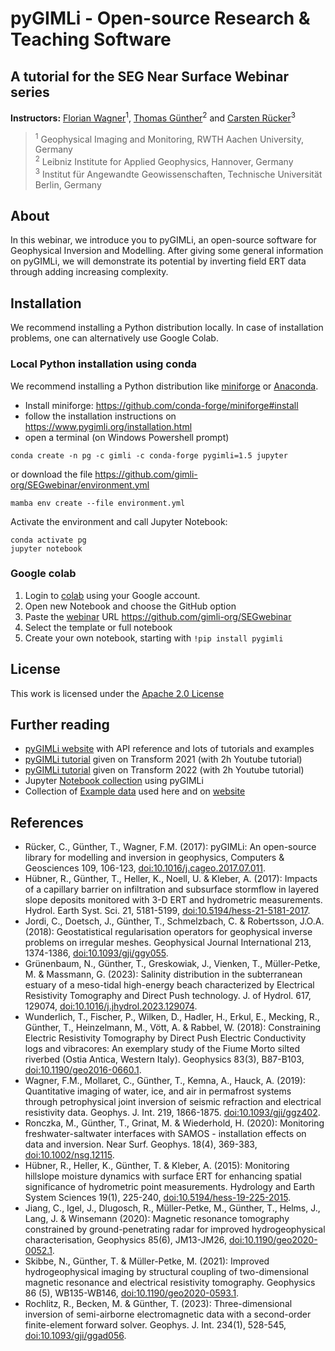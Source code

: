 # pyGIMLi - Open-source Research & Teaching Software
## A tutorial for the SEG Near Surface Webinar series

**Instructors:**
[Florian Wagner][florian]<sup>1</sup>,
[Thomas Günther][halbmy]<sup>2</sup>
and
[Carsten Rücker][carsten]<sup>3</sup>

> <sup>1</sup>
> Geophysical Imaging and Monitoring, RWTH Aachen University, Germany
> <br>
> <sup>2</sup>
> Leibniz Institute for Applied Geophysics, Hannover, Germany
> <br>
> <sup>3</sup>
> Institut für Angewandte Geowissenschaften, Technische Universität Berlin, Germany

## About

In this webinar, we introduce you to pyGIMLi, an open-source software for Geophysical
Inversion and Modelling. After giving some general information on pyGIMLi, we will
demonstrate its potential by inverting field ERT data through adding increasing
complexity.

## Installation

We recommend installing a Python distribution locally.
In case of installation problems, one can alternatively use Google Colab.

### Local Python installation using conda

We recommend installing a Python distribution like [miniforge][miniforge] or [Anaconda][anaconda].
- Install miniforge: https://github.com/conda-forge/miniforge#install
- follow the installation instructions on https://www.pygimli.org/installation.html
- open a terminal (on Windows Powershell prompt)

```
conda create -n pg -c gimli -c conda-forge pygimli=1.5 jupyter
```

or download the file https://github.com/gimli-org/SEGwebinar/environment.yml

```
mamba env create --file environment.yml
```

Activate the environment and call Jupyter Notebook:

```
conda activate pg
jupyter notebook
```

### Google colab

1. Login to [colab][colab] using your Google account.
2. Open new Notebook and choose the GitHub option
3. Paste the [webinar] URL https://github.com/gimli-org/SEGwebinar
4. Select the template or full notebook
5. Create your own notebook, starting with `!pip install pygimli`

## License

This work is licensed under the [Apache 2.0 License](https://www.apache.org/licenses/LICENSE-2.0.html)

## Further reading
* [pyGIMLi website][pygimli] with API reference and lots of tutorials and examples
* [pyGIMLi tutorial][transform2021] given on Transform 2021 (with 2h Youtube tutorial)
* [pyGIMLi tutorial][transform2022] given on Transform 2022 (with 2h Youtube tutorial)
* Jupyter [Notebook collection][notebooks] using pyGIMLi
* Collection of [Example data][exampledata] used here and on [website][pygimli]

## References
* Rücker, C., Günther, T., Wagner, F.M. (2017): pyGIMLi: An open-source library for modelling and inversion in geophysics, Computers & Geosciences 109, 106-123, [doi:10.1016/j.cageo.2017.07.011](https://doi.org/10.1016/j.cageo.2017.07.011).
* Hübner, R., Günther, T., Heller, K., Noell, U. & Kleber, A. (2017): Impacts of a capillary barrier on infiltration and subsurface stormflow in layered slope deposits monitored with 3-D ERT and hydrometric measurements. Hydrol. Earth Syst. Sci. 21, 5181-5199, [doi:10.5194/hess-21-5181-2017](https://doi.org/10.5194/hess-21-5181-2017).
* Jordi, C., Doetsch, J., Günther, T., Schmelzbach, C. & Robertsson, J.O.A. (2018): Geostatistical regularisation operators for geophysical inverse problems on irregular meshes. Geophysical Journal International 213, 1374-1386, [doi:10.1093/gji/ggy055](https://doi.org/10.1093/gji/ggy055).
* Grünenbaum, N., Günther, T., Greskowiak, J., Vienken, T., Müller-Petke, M. & Massmann, G. (2023): Salinity distribution in the subterranean estuary of a meso-tidal high-energy beach characterized by Electrical Resistivity Tomography and Direct Push technology. J. of Hydrol. 617, 129074, [doi:10.1016/j.jhydrol.2023.129074](https://doi.org/10.1016/j.jhydrol.2023.129074).
* Wunderlich, T., Fischer, P., Wilken, D., Hadler, H., Erkul, E., Mecking, R., Günther, T., Heinzelmann, M., Vött, A. & Rabbel, W. (2018): Constraining Electric Resistivity Tomography by Direct Push Electric Conductivity logs and vibracores: An exemplary study of the Fiume Morto silted riverbed (Ostia Antica, Western Italy). Geophysics 83(3), B87-B103, [doi:10.1190/geo2016-0660.1](https://doi.org/10.1190/geo2016-0660.1).
* Wagner, F.M., Mollaret, C., Günther, T., Kemna, A., Hauck, A. (2019): Quantitative imaging of water, ice, and air in permafrost systems through petrophysical joint inversion of seismic refraction and electrical resistivity data. Geophys. J. Int. 219, 1866-1875. [doi:10.1093/gji/ggz402](https://doi.org/10.1093/gji/ggz402).
* Ronczka, M., Günther, T., Grinat, M. & Wiederhold, H. (2020): Monitoring freshwater-saltwater interfaces with SAMOS - installation effects on data and inversion. Near Surf. Geophys. 18(4), 369-383, [doi:10.1002/nsg.12115](https://doi.org/10.1002/nsg.12115).
* Hübner, R., Heller, K., Günther, T. & Kleber, A. (2015): Monitoring hillslope moisture dynamics with surface ERT for enhancing spatial significance of hydrometric point measurements. Hydrology and Earth System Sciences 19(1), 225-240, [doi:10.5194/hess-19-225-2015](https://doi.org/10.5194/hess-19-225-2015).
* Jiang, C., Igel, J., Dlugosch, R., Müller-Petke, M., Günther, T., Helms, J., Lang, J. & Winsemann (2020): Magnetic resonance tomography constrained by ground-penetrating radar for improved hydrogeophysical characterisation, Geophysics 85(6), JM13-JM26, [doi:10.1190/geo2020-0052.1](https://doi.org/10.1190/geo2020-0052.1).
* Skibbe, N., Günther, T. & Müller-Petke, M. (2021): Improved hydrogeophysical imaging by structural coupling of two-dimensional magnetic resonance and electrical resistivity tomography. Geophysics 86 (5), WB135-WB146, [doi:10.1190/geo2020-0593.1](https://doi.org/10.1190/geo2020-0593.1).
* Rochlitz, R., Becken, M. & Günther, T. (2023): Three-dimensional inversion of semi-airborne electromagnetic data with a second-order finite-element forward solver. Geophys. J. Int. 234(1), 528-545, [doi:10.1093/gji/ggad056](https://doi.org/10.1093/gji/ggad056).

[florian]: https://www.gim.rwth-aachen.de/
[halbmy]: https://www.liag-hannover.de/
[carsten]: https://www.tu.berlin/geophysik/
[pygimli]: https://www.pygimli.org
[gimli]: https://github.com/gimli-org/gimli
[webinar]: https://github.com/gimli-org/SEGwebinar
[notebooks]: https://github.com/gimli-org/notebooks
[exampledata]: https://github.com/gimli-org/example-data
[transform2021]: https://github.com/gimli-org/transform2021
[transform2022]: https://github.com/gimli-org/transform2022
[jupyter]: https://jupyter.org/
[colab]: https://colab.research.google.com
[anaconda]: https://www.anaconda.com/download
[jupyterlab]: https://jupyterlab.readthedocs.io
[miniforge]: https://github.com/conda-forge/miniforge
[conda-environ]: https://docs.conda.io/projects/conda/en/latest/user-guide/tasks/manage-environments.html
[environment_yml]: https://github.com/gimli-org/SEGwebinar/environment.yml
